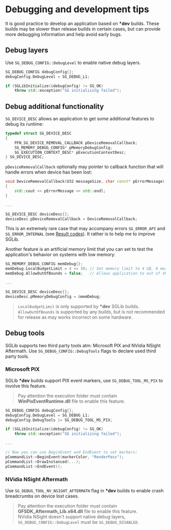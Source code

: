 # Debugging and development tips

It is good practice to develop an application based on __\*dev__ builds. These builds may be slower than release builds in certain cases, but can provide more debugging information and help avoid early bugs.

## Debug layers
Use ```SG_DEBUG_CONFIG::DebugLevel``` to enable native debug layers.
```cpp 
SG_DEBUG_CONFIG debugConfig{};
debugConfig.DebugLevel = SG_DEBUG_L1;

if (SGLibInitialize(&debugConfig) != SG_OK)
    throw std::exception("SG initializing failed");
```

## Debug additional functionality

```SG_DEVICE_DESC``` allows an application to get some additional features to debug its runtime:
```cpp
typedef struct SG_DEVICE_DESC
{
    PFN_SG_DEVICE_REMOVAL_CALLBACK pDeviceRemovalCallback;
    SG_MEMORY_DEBUG_CONFIG* pMemoryDebugConfig;
    SG_EXECUTION_CONTEXT_DESC* pExecutionContextDesc;
} SG_DEVICE_DESC;
```

```pDeviceRemovalCallback``` optionally may pointer to callback function that will handle errors when device has been lost:
```cpp
void DeviceRemovalCallback(U32 messageSize, char const* pErrorMessage)
{
    std::cout << pErrorMessage << std::endl;
}

...

SG_DEVICE_DESC deviceDesc{};
deviceDesc.pDeviceRemovalCallback = DeviceRemovalCallback;
```

This is an extremely rare case that may accompany errors ```SG_ERROR_API``` and ```SG_ERROR_INTERNAL``` (see [Result codes](ResultCodes.md)). It rather is to help me to improve SGLib.

Another feature is an artificial memory limit that you can set to test the application's behavior on systems with low memory:
```cpp
SG_MEMORY_DEBUG_CONFIG memDebug{};
memDebug.LocalBudgetLimit = 4 << 30; // Set memory limit to 4 GB, 0 means no limits
memDebug.AllowOutOfBounds = false;   // Allows application to out of VRAM bounds. If LocalBudgetLimit is not 0, this member is ignored

...

SG_DEVICE_DESC deviceDesc{};
deviceDesc.pMemoryDebugConfig = &memDebug;
```

> ```LocalBudgetLimit``` is only supported by __\*dev__ SGLib builds.\
> ```AllowOutOfBounds``` is supported by any builds, but is not recommended for release as may works incorrect on some hardware.


## Debug tools

SGLib supports two third party tools atm: Microsoft PIX and NVidia NSight Aftermath.
Use ```SG_DEBUG_CONFIG::DebugTools``` flags to declare used third party tools.

### Microsoft PIX

SGLib __\*dev__ builds support PIX event markers, use ```SG_DEBUG_TOOL_MS_PIX``` to involve this feature.
> Pay attention the execution folder must contain **WinPixEventRuntime.dll** file to enable this feature.

```cpp 
SG_DEBUG_CONFIG debugConfig{};
debugConfig.DebugLevel = SG_DEBUG_L1;
debugConfig.DebugTools |= SG_DEBUG_TOOL_MS_PIX;

if (SGLibInitialize(&debugConfig) != SG_OK)
    throw std::exception("SG initializing failed");

...

// Now you can use BeginEvent and EndEvent to set markers:
pCommandList->BeginEvent(markerColor, "RenderPass");
pCommandList->DrawInstanced(...);
pCommandList->EndEvent();

```

### NVidia NSight Aftermath
Use ```SG_DEBUG_TOOL_NV_NSIGHT_AFTERMATH``` flag in __\*dev__ builds to enable crash breadcrumbs on device lost cases.
> Pay attention the execution folder must contain **GFSDK_Aftermath_Lib.x64.dll** file to enable this feature.\
> NVidia NSight doesn't support native debug layers, ```SG_DEBUG_CONFIG::DebugLevel``` must be ```SG_DEBUG_DISABLED```.

